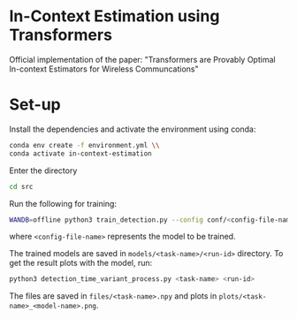 # In-Context Estimation using Transformers
Official implementation of the paper: "Transformers are Provably Optimal In-context Estimators for Wireless Communcations"

# Set-up
Install the dependencies and activate the environment using conda:

```bash 
conda env create -f environment.yml \\
conda activate in-context-estimation
```

Enter the directory
```bash 
cd src
```

Run the following for training:
```bash
WANDB=offline python3 train_detection.py --config conf/<config-file-name>
```

where `<config-file-name>` represents the model to be trained.

The trained models are saved in `models/<task-name>/<run-id>` directory. To get the result plots with the model, run:
```bash
python3 detection_time_variant_process.py <task-name> <run-id>
```

The files are saved in `files/<task-name>.npy` and plots in `plots/<task-name>_<model-name>.png`.




